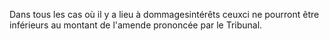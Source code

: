 Dans tous les cas où il y a lieu à dommagesintérêts
ceuxci ne pourront être inférieurs au montant de l'amende prononcée par
le Tribunal.